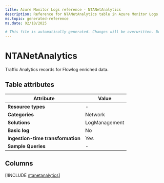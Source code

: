 ```yaml
---
title: Azure Monitor Logs reference - NTANetAnalytics
description: Reference for NTANetAnalytics table in Azure Monitor Logs.
ms.topic: generated-reference
ms.date: 02/18/2025

# This file is automatically generated. Changes will be overwritten. Do not change this file directly.
---
```


# NTANetAnalytics

Traffic Analytics records for Flowlog enriched data.


## Table attributes

|Attribute|Value|
|---|---|
|**Resource types**|-|
|**Categories**|Network|
|**Solutions**| LogManagement|
|**Basic log**|No|
|**Ingestion-time transformation**|Yes|
|**Sample Queries**|-|



## Columns
  
[!INCLUDE [ntanetanalytics](~/reusable-content/ce-skilling/azure/includes/azure-monitor/reference/tables/ntanetanalytics-include.md)]
